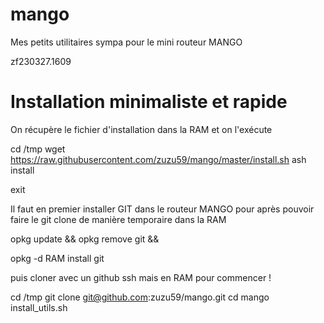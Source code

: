 # mango
Mes petits utilitaires sympa pour le mini routeur MANGO

zf230327.1609

# Installation minimaliste et rapide
On récupère le fichier d'installation dans la RAM et on l'exécute

cd /tmp
wget https://raw.githubusercontent.com/zuzu59/mango/master/install.sh
ash install


exit



Il faut en premier installer GIT dans le routeur MANGO pour après pouvoir faire le git clone de manière temporaire dans la RAM

opkg update && opkg remove git && 

opkg -d RAM install git

puis cloner avec un github ssh mais en RAM pour commencer !

cd /tmp
git clone git@github.com:zuzu59/mango.git
cd mango
install_utils.sh



